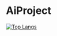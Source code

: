 # AiProject

[![Top Langs](https://github-readme-stats.vercel.app/api/top-langs/?username=corin2junseo&layout=compact)](https://github.com/corin2junseo/github-readme-stats)

